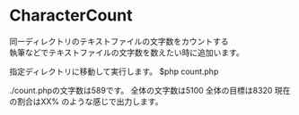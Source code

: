 # CharacterCount
同一ディレクトリのテキストファイルの文字数をカウントする  
執筆などでテキストファイルの文字数を数えたい時に追加います。  

指定ディレクトリに移動して実行します。 
$php count.php 

./count.phpの文字数は589です。 
全体の文字数は5100 
全体の目標は8320 
現在の割合はXX% 
のような感じで出力します。 
